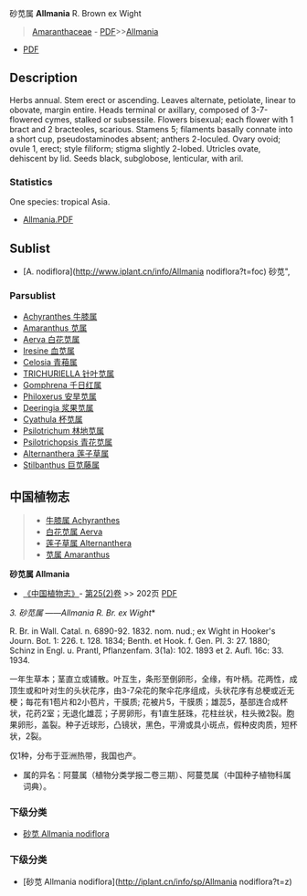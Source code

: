 砂苋属 **Allmania** R. Brown ex Wight

> [Amaranthaceae](http://www.iplant.cn/info/Amaranthaceae?t=foc) - [PDF](http://www.iplant.cn/foc/pdf/Amaranthaceae.pdf)>>[Allmania](http://www.iplant.cn/info/Allmania?t=foc)
 - [PDF](http://www.iplant.cn/foc/pdf/Allmania.pdf)

## Description

Herbs annual. Stem erect or ascending. Leaves alternate, petiolate, linear to obovate, margin entire. Heads terminal or axillary, composed of 3-7-flowered cymes, stalked or subsessile. Flowers bisexual; each flower with 1 bract and 2 bracteoles, scarious. Stamens 5; filaments basally connate into a short cup, pseudostaminodes absent; anthers 2-loculed. Ovary ovoid; ovule 1, erect; style filiform; stigma slightly 2-lobed. Utricles ovate, dehiscent by lid. Seeds black, subglobose, lenticular, with aril.

### Statistics
One species: tropical Asia.

* [Allmania.PDF](http://www.iplant.cn/foc/pdf/Allmania.pdf)

## Sublist

* [A.  nodiflora](http://www.iplant.cn/info/Allmania nodiflora?t=foc) 砂苋",

### Parsublist

* [Achyranthes  牛膝属](Achyranthes-牛膝属.md)
* [Amaranthus  苋属](http://www.iplant.cn/info/Amaranthus?t=foc)
* [Aerva  白花苋属](Aerva-白花苋属.md)
* [Iresine  血苋属](http://www.iplant.cn/info/Iresine?t=foc)
* [Celosia  青葙属](http://www.iplant.cn/info/Celosia?t=foc)
* [TRICHURIELLA  针叶苋属](http://www.iplant.cn/info/TRICHURIELLA?t=foc)
* [Gomphrena  千日红属](http://www.iplant.cn/info/Gomphrena?t=foc)
* [Philoxerus  安旱苋属](http://www.iplant.cn/info/Philoxerus?t=foc)
* [Deeringia  浆果苋属](http://www.iplant.cn/info/Deeringia?t=foc)
* [Cyathula  杯苋属](http://www.iplant.cn/info/Cyathula?t=foc)
* [Psilotrichum  林地苋属](http://www.iplant.cn/info/Psilotrichum?t=foc)
* [Psilotrichopsis  青花苋属](http://www.iplant.cn/info/Psilotrichopsis?t=foc)
* [Alternanthera  莲子草属](http://www.iplant.cn/info/Alternanthera?t=foc)
* [Stilbanthus  巨苋藤属](http://www.iplant.cn/info/Stilbanthus?t=foc)

## 中国植物志

> * [牛膝属  Achyranthes](Achyranthes-牛膝属.md)
> * [白花苋属  Aerva](Aerva-白花苋属.md)
> * [莲子草属  Alternanthera](Alternanthera-莲子草属.md)
> * [苋属  Amaranthus](Amaranthus-苋属.md)

**砂苋属 Allmania**

* [《中国植物志》](http://www.iplant.cn/frps)- [第25(2)卷](http://www.iplant.cn/frps/vol/25(2)) >> 202页 [PDF](http://www.iplant.cn/frps/pdf/25(2)/202y.pdf)

**3. 砂苋属* ——Allmania R. Br. ex Wight**

R. Br. in Wall. Catal. n. 6890-92. 1832. nom. nud.; ex Wight in Hooker's Journ. Bot. 1: 226. t. 128. 1834; Benth. et Hook. f. Gen. Pl. 3: 27. 1880; Schinz in Engl. u. Prantl, Pflanzenfam. 3(1a): 102. 1893 et 2. Aufl. 16c: 33. 1934.

一年生草本；茎直立或铺散。叶互生，条形至倒卵形，全缘，有叶柄。花两性，成顶生或和叶对生的头状花序，由3-7朵花的聚伞花序组成，头状花序有总梗或近无梗；每花有1苞片和2小苞片，干膜质; 花被片5，干膜质；雄蕊5，基部连合成杯状，花药2室；无退化雄蕊；子房卵形，有1直生胚珠，花柱丝状，柱头微2裂。胞果卵形，盖裂。种子近球形，凸镜状，黑色，平滑或具小斑点，假种皮肉质，短杯状，2裂。

仅1种，分布于亚洲热带，我国也产。

* 属的异名：阿蔓属（植物分类学报二卷三期）、阿蔓苋属（中国种子植物科属词典）。

### 下级分类
* [砂苋  Allmania nodiflora](Allmania-nodiflora-砂苋.md)

### 下级分类
* [砂苋  Allmania nodiflora](http://iplant.cn/info/sp/Allmania nodiflora?t=z)
